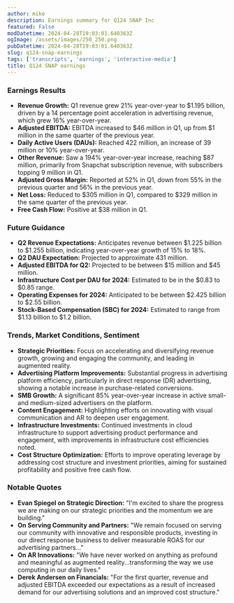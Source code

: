 ```yaml
---
author: mike
description: Earnings summary for Q124 SNAP Inc
featured: False
modDatetime: 2024-04-28T19:03:01.640363Z
ogImage: /assets/images/250_250.png
pubDatetime: 2024-04-28T19:03:01.640363Z
slug: q124-snap-earnings
tags: ['transcripts', 'earnings', 'interactive-media']
title: Q124 SNAP earnings
---
```

### Earnings Results
- **Revenue Growth:** Q1 revenue grew 21% year-over-year to $1.195 billion, driven by a 14 percentage point acceleration in advertising revenue, which grew 16% year-over-year.
- **Adjusted EBITDA:** EBITDA increased to $46 million in Q1, up from $1 million in the same quarter of the previous year.
- **Daily Active Users (DAUs):** Reached 422 million, an increase of 39 million or 10% year-over-year.
- **Other Revenue:** Saw a 194% year-over-year increase, reaching $87 million, primarily from Snapchat subscription revenue, with subscribers topping 9 million in Q1.
- **Adjusted Gross Margin:** Reported at 52% in Q1, down from 55% in the previous quarter and 56% in the previous year.
- **Net Loss:** Reduced to $305 million in Q1, compared to $329 million in the same quarter of the previous year.
- **Free Cash Flow:** Positive at $38 million in Q1.

### Future Guidance
- **Q2 Revenue Expectations:** Anticipates revenue between $1.225 billion to $1.255 billion, indicating year-over-year growth of 15% to 18%.
- **Q2 DAU Expectation:** Projected to approximate 431 million.
- **Adjusted EBITDA for Q2:** Projected to be between $15 million and $45 million.
- **Infrastructure Cost per DAU for 2024:** Estimated to be in the $0.83 to $0.85 range.
- **Operating Expenses for 2024:** Anticipated to be between $2.425 billion to $2.55 billion.
- **Stock-Based Compensation (SBC) for 2024:** Estimated to range from $1.13 billion to $1.2 billion.

### Trends, Market Conditions, Sentiment
- **Strategic Priorities:** Focus on accelerating and diversifying revenue growth, growing and engaging the community, and leading in augmented reality.
- **Advertising Platform Improvements:** Substantial progress in advertising platform efficiency, particularly in direct response (DR) advertising, showing a notable increase in purchase-related conversions.
- **SMB Growth:** A significant 85% year-over-year increase in active small- and medium-sized advertisers on the platform.
- **Content Engagement:** Highlighting efforts on innovating with visual communication and AR to deepen user engagement.
- **Infrastructure Investments:** Continued investments in cloud infrastructure to support advertising product performance and engagement, with improvements in infrastructure cost efficiencies noted.
- **Cost Structure Optimization:** Efforts to improve operating leverage by addressing cost structure and investment priorities, aiming for sustained profitability and positive free cash flow.

### Notable Quotes
- **Evan Spiegel on Strategic Direction:** "I'm excited to share the progress we are making on our strategic priorities and the momentum we are building."
- **On Serving Community and Partners:** "We remain focused on serving our community with innovative and responsible products, investing in our direct response business to deliver measurable ROAS for our advertising partners..."
- **On AR Innovations:** "We have never worked on anything as profound and meaningful as augmented reality...transforming the way we use computing in our daily lives."
- **Derek Andersen on Financials:** "For the first quarter, revenue and adjusted EBITDA exceeded our expectations as a result of increased demand for our advertising solutions and an improved cost structure."